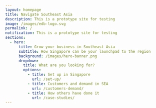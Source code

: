 ```yaml
---
layout: homepage
title: Navigate Southeast Asia
description: This is a prototype site for testing
image: /images/edb-logo.svg
permalink: /
notification: This is a prototype site for testing
sections:
  - hero:
      title: Grow your business in Southeast Asia
      subtitle: How Singapore can be your launchpad to the region
      background: /images/hero-banner.png
      dropdown:
        title: What are you looking for?
        options:
          - title: Set up in Singapore
            url: /set-up/
          - title: Customers and demand in SEA
            url: /customers-demand/
          - title: How others have done it
            url: /case-studies/
---
```

